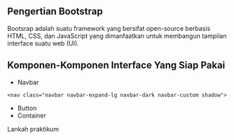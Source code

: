 ## Pengertian Bootstrap

Bootsrap adalah suatu framework yang bersifat open-source berbasis HTML, CSS, dan JavaScript yang dimanfaatkan untuk membangun tampilan interface suatu web (UI).

## Komponen-Komponen Interface Yang Siap Pakai
- Navbar
``` 
<nav class="navbar navbar-expand-lg navbar-dark navbar-custom shadow">
```
- Button
- Container

Lankah praktikum